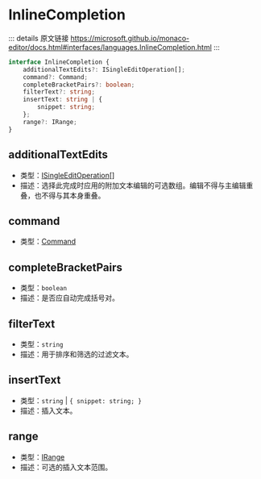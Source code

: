 # InlineCompletion
        
::: details 原文链接
https://microsoft.github.io/monaco-editor/docs.html#interfaces/languages.InlineCompletion.html
:::

```ts
interface InlineCompletion {
    additionalTextEdits?: ISingleEditOperation[];
    command?: Command;
    completeBracketPairs?: boolean;
    filterText?: string;
    insertText: string | {
        snippet: string;
    };
    range?: IRange;
}
```

## additionalTextEdits
- 类型：[ISingleEditOperation](/api/editor/ISingleEditOperation.md)[]
- 描述：选择此完成时应用的附加文本编辑的可选数组。编辑不得与主编辑重叠，也不得与其本身重叠。

## command
- 类型：[Command](/api/languages/Command.md)


## completeBracketPairs
- 类型：`boolean`
- 描述：是否应自动完成括号对。

## filterText
- 类型：`string`
- 描述：用于排序和筛选的过滤文本。


## insertText
- 类型：`string` | `{ snippet: string; }`
- 描述：插入文本。

## range
- 类型：[IRange](/api/IRange.md)
- 描述：可选的插入文本范围。

